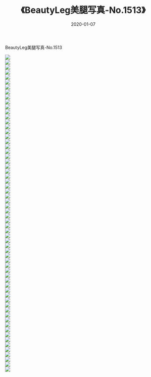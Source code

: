 ﻿---
layout: post
title:  《BeautyLeg美腿写真-No.1513》
date:   2020-01-07
img: http://img.660000.xyz/Sharelink/网络美图/2020/BeautyLeg美腿写真-No.1513/000.jpg
categories: [美女, 清纯, 唯美]
---

BeautyLeg美腿写真-No.1513

  ![](http://img.660000.xyz/Sharelink/网络美图/2020/BeautyLeg美腿写真-No.1513/001.jpg) <br> ![](http://img.660000.xyz/Sharelink/网络美图/2020/BeautyLeg美腿写真-No.1513/002.jpg) <br> ![](http://img.660000.xyz/Sharelink/网络美图/2020/BeautyLeg美腿写真-No.1513/003.jpg) <br> ![](http://img.660000.xyz/Sharelink/网络美图/2020/BeautyLeg美腿写真-No.1513/004.jpg) <br> ![](http://img.660000.xyz/Sharelink/网络美图/2020/BeautyLeg美腿写真-No.1513/005.jpg) <br> ![](http://img.660000.xyz/Sharelink/网络美图/2020/BeautyLeg美腿写真-No.1513/006.jpg) <br> ![](http://img.660000.xyz/Sharelink/网络美图/2020/BeautyLeg美腿写真-No.1513/007.jpg) <br> ![](http://img.660000.xyz/Sharelink/网络美图/2020/BeautyLeg美腿写真-No.1513/008.jpg) <br> ![](http://img.660000.xyz/Sharelink/网络美图/2020/BeautyLeg美腿写真-No.1513/009.jpg) <br> ![](http://img.660000.xyz/Sharelink/网络美图/2020/BeautyLeg美腿写真-No.1513/010.jpg) <br> ![](http://img.660000.xyz/Sharelink/网络美图/2020/BeautyLeg美腿写真-No.1513/011.jpg) <br> ![](http://img.660000.xyz/Sharelink/网络美图/2020/BeautyLeg美腿写真-No.1513/012.jpg) <br> ![](http://img.660000.xyz/Sharelink/网络美图/2020/BeautyLeg美腿写真-No.1513/013.jpg) <br> ![](http://img.660000.xyz/Sharelink/网络美图/2020/BeautyLeg美腿写真-No.1513/014.jpg) <br> ![](http://img.660000.xyz/Sharelink/网络美图/2020/BeautyLeg美腿写真-No.1513/015.jpg) <br> ![](http://img.660000.xyz/Sharelink/网络美图/2020/BeautyLeg美腿写真-No.1513/016.jpg) <br> ![](http://img.660000.xyz/Sharelink/网络美图/2020/BeautyLeg美腿写真-No.1513/017.jpg) <br> ![](http://img.660000.xyz/Sharelink/网络美图/2020/BeautyLeg美腿写真-No.1513/018.jpg) <br> ![](http://img.660000.xyz/Sharelink/网络美图/2020/BeautyLeg美腿写真-No.1513/019.jpg) <br> ![](http://img.660000.xyz/Sharelink/网络美图/2020/BeautyLeg美腿写真-No.1513/020.jpg) <br> ![](http://img.660000.xyz/Sharelink/网络美图/2020/BeautyLeg美腿写真-No.1513/021.jpg) <br> ![](http://img.660000.xyz/Sharelink/网络美图/2020/BeautyLeg美腿写真-No.1513/022.jpg) <br> ![](http://img.660000.xyz/Sharelink/网络美图/2020/BeautyLeg美腿写真-No.1513/023.jpg) <br> ![](http://img.660000.xyz/Sharelink/网络美图/2020/BeautyLeg美腿写真-No.1513/024.jpg) <br> ![](http://img.660000.xyz/Sharelink/网络美图/2020/BeautyLeg美腿写真-No.1513/025.jpg) <br> ![](http://img.660000.xyz/Sharelink/网络美图/2020/BeautyLeg美腿写真-No.1513/026.jpg) <br> ![](http://img.660000.xyz/Sharelink/网络美图/2020/BeautyLeg美腿写真-No.1513/027.jpg) <br> ![](http://img.660000.xyz/Sharelink/网络美图/2020/BeautyLeg美腿写真-No.1513/028.jpg) <br> ![](http://img.660000.xyz/Sharelink/网络美图/2020/BeautyLeg美腿写真-No.1513/029.jpg) <br> ![](http://img.660000.xyz/Sharelink/网络美图/2020/BeautyLeg美腿写真-No.1513/030.jpg) <br> ![](http://img.660000.xyz/Sharelink/网络美图/2020/BeautyLeg美腿写真-No.1513/031.jpg) <br> ![](http://img.660000.xyz/Sharelink/网络美图/2020/BeautyLeg美腿写真-No.1513/032.jpg) <br> ![](http://img.660000.xyz/Sharelink/网络美图/2020/BeautyLeg美腿写真-No.1513/033.jpg) <br> ![](http://img.660000.xyz/Sharelink/网络美图/2020/BeautyLeg美腿写真-No.1513/034.jpg) <br> ![](http://img.660000.xyz/Sharelink/网络美图/2020/BeautyLeg美腿写真-No.1513/035.jpg) <br> ![](http://img.660000.xyz/Sharelink/网络美图/2020/BeautyLeg美腿写真-No.1513/036.jpg) <br> ![](http://img.660000.xyz/Sharelink/网络美图/2020/BeautyLeg美腿写真-No.1513/037.jpg) <br> ![](http://img.660000.xyz/Sharelink/网络美图/2020/BeautyLeg美腿写真-No.1513/038.jpg) <br> ![](http://img.660000.xyz/Sharelink/网络美图/2020/BeautyLeg美腿写真-No.1513/039.jpg) <br> ![](http://img.660000.xyz/Sharelink/网络美图/2020/BeautyLeg美腿写真-No.1513/040.jpg) <br> ![](http://img.660000.xyz/Sharelink/网络美图/2020/BeautyLeg美腿写真-No.1513/041.jpg) <br> ![](http://img.660000.xyz/Sharelink/网络美图/2020/BeautyLeg美腿写真-No.1513/042.jpg) <br> ![](http://img.660000.xyz/Sharelink/网络美图/2020/BeautyLeg美腿写真-No.1513/043.jpg) <br> ![](http://img.660000.xyz/Sharelink/网络美图/2020/BeautyLeg美腿写真-No.1513/044.jpg) <br> ![](http://img.660000.xyz/Sharelink/网络美图/2020/BeautyLeg美腿写真-No.1513/045.jpg) <br> ![](http://img.660000.xyz/Sharelink/网络美图/2020/BeautyLeg美腿写真-No.1513/046.jpg) <br> ![](http://img.660000.xyz/Sharelink/网络美图/2020/BeautyLeg美腿写真-No.1513/047.jpg) <br> ![](http://img.660000.xyz/Sharelink/网络美图/2020/BeautyLeg美腿写真-No.1513/048.jpg) <br> ![](http://img.660000.xyz/Sharelink/网络美图/2020/BeautyLeg美腿写真-No.1513/049.jpg) <br> ![](http://img.660000.xyz/Sharelink/网络美图/2020/BeautyLeg美腿写真-No.1513/050.jpg) <br> ![](http://img.660000.xyz/Sharelink/网络美图/2020/BeautyLeg美腿写真-No.1513/051.jpg) <br> ![](http://img.660000.xyz/Sharelink/网络美图/2020/BeautyLeg美腿写真-No.1513/052.jpg) <br> ![](http://img.660000.xyz/Sharelink/网络美图/2020/BeautyLeg美腿写真-No.1513/053.jpg) <br> ![](http://img.660000.xyz/Sharelink/网络美图/2020/BeautyLeg美腿写真-No.1513/054.jpg) <br> ![](http://img.660000.xyz/Sharelink/网络美图/2020/BeautyLeg美腿写真-No.1513/055.jpg) <br> ![](http://img.660000.xyz/Sharelink/网络美图/2020/BeautyLeg美腿写真-No.1513/056.jpg) <br> ![](http://img.660000.xyz/Sharelink/网络美图/2020/BeautyLeg美腿写真-No.1513/057.jpg) <br> ![](http://img.660000.xyz/Sharelink/网络美图/2020/BeautyLeg美腿写真-No.1513/058.jpg) <br> ![](http://img.660000.xyz/Sharelink/网络美图/2020/BeautyLeg美腿写真-No.1513/059.jpg) <br> ![](http://img.660000.xyz/Sharelink/网络美图/2020/BeautyLeg美腿写真-No.1513/060.jpg) <br> ![](http://img.660000.xyz/Sharelink/网络美图/2020/BeautyLeg美腿写真-No.1513/061.jpg) <br> ![](http://img.660000.xyz/Sharelink/网络美图/2020/BeautyLeg美腿写真-No.1513/062.jpg) <br> ![](http://img.660000.xyz/Sharelink/网络美图/2020/BeautyLeg美腿写真-No.1513/063.jpg) <br> ![](http://img.660000.xyz/Sharelink/网络美图/2020/BeautyLeg美腿写真-No.1513/064.jpg) <br>